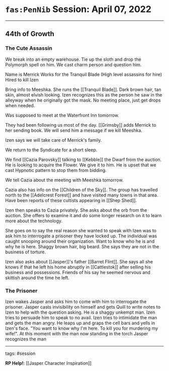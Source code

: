 # `fas:PenNib` Session: April 07, 2022
---

## 44th of Growth

### The Cute Assassin
We break into an empty warehouse. Tie up the sloth and drop the Polymorph spell on him. We cast charm person and question him.

Name is Merrick
Works for the Tranquil Blade (High level assassins for hire)
Hired to kill Izen

Bring info to Meeshka. She runs the [[Tranquil Blade]]. Dark brown hair, tan skin, almost elvish looking. Izen recognizes this as the person he saw in the alleyway when he originally got the mask.
No meeting place, just get drops when needed.

Was supposed to meet at the Waterfront Inn tomorrow.

They had been following us most of the day.
[[Grimsby]] adds Merrick to her sending book.
We will send him a message if we kill Meeshka.

Izen says we will take care of Merrick's family.

We return to the Syndicate for a short sleep.

We find [[Cazia Parovsky]] talking to [[Kebble]] the Dwarf from the auction. He is looking to acquire the Flower. We give it to him. He is upset that we cast Hypnotic pattern to stop them from bidding.

We tell Cazia about the meeting with Meeshka tomorrow.

Cazia also has info on the [[Children of the Sky]]. The group has travelled north to the [[Adelcrest Forest]] and have visited many towns in that area. Have been reports of these cultists appearing in [[Shep Shed]].

Izen then speaks to Cazia privately. She asks about the orb from the auction. She offers to examine it and do some longer research on it to learn more about the technology.

She goes on to say the real reason she wanted to speak with Izen was to ask him to interrogate a prisoner they have locked up. The individual was caught snooping around their organization. Want to know who he is and why he is here. Shaggy brown hair, big beard. She says they are not in the business of torture.

Izen also asks about [[Jasper]]'s father [[Barret Flint]]. She says all she knows if that he left his home abruptly in [[Cattlestok]] after selling his business and possessions. Friends of his say he seemed nervous and skittish around the time he left.

### The Prisoner
Izen wakes Jasper and asks him to come with him to interrogate the prisoner. Jasper casts invisibility on himself and gets Quill to write notes to Izen to help with the question asking.
He is a shaggy unkempt man. Izen tries to persuade him to speak to no avail. Izen tries to intimidate the man and gets the man angry. He leaps up and graps the cell bars and yells in Izen's face. "You want to know why I'm here. To kill you for murdering my wife!". At this moment with the man now standing in the torch Jasper recognizes the man


---

tags: #session

**RP Help!**: [[Jasper Character Inspiration]]